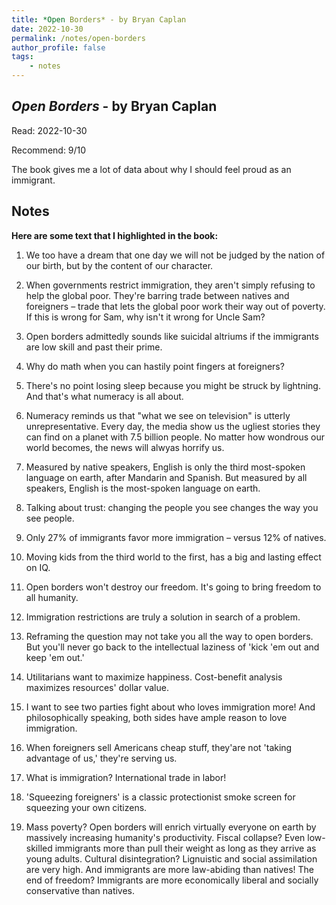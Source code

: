 ```yaml
---
title: *Open Borders* - by Bryan Caplan
date: 2022-10-30
permalink: /notes/open-borders
author_profile: false
tags:
    - notes
---
```


## *Open Borders* - by Bryan Caplan

Read: 2022-10-30

Recommend: 9/10

The book gives me a lot of data about why I should feel proud as an immigrant. 


## Notes

**Here are some text that I highlighted in the book:** 

1. We too have a dream that one day we will not be judged by the nation of our birth, but by the content of our character. 

1. When governments restrict immigration, they aren't simply refusing to help the global poor. They're barring trade between natives and foreigners – trade that lets the global poor work their way out of poverty. If this is wrong for Sam, why isn't it wrong for Uncle Sam?

1. Open borders admittedly sounds like suicidal altriums if the immigrants are low skill and past their prime. 

1. Why do math when you can hastily point fingers at foreigners?

1. There's no point losing sleep because you might be struck by lightning. And that's what numeracy is all about. 

1. Numeracy reminds us that "what we see on television" is utterly unrepresentative. Every day, the media show us the ugliest stories they can find on a planet with 7.5 billion people. No matter how wondrous our world becomes, the news will alwyas horrify us. 

1. Measured by native speakers, English is only the third most-spoken language on earth, after Mandarin and Spanish. But measured by all speakers, English is the most-spoken language on earth.

1. Talking about trust: changing the people you see changes the way you see people. 

1. Only 27% of immigrants favor more immigration – versus 12% of natives. 

1. Moving kids from the third world to the first, has a big and lasting effect on IQ. 

1. Open borders won't destroy our freedom. It's going to bring freedom to all humanity. 

1. Immigration restrictions are truly a solution in search of a problem. 

1. Reframing the question may not take you all the way to open borders. But you'll never go back to the intellectual laziness of 'kick 'em out and keep 'em out.' 

1. Utilitarians want to maximize happiness. Cost-benefit analysis maximizes resources' dollar value. 

1. I want to see two parties fight about who loves immigration more! And philosophically speaking, both sides have ample reason to love immigration. 

1. When foreigners sell Americans cheap stuff, they'are not 'taking advantage of us,' they're serving us. 

1. What is immigration? International trade in labor!

1. 'Squeezing foreigners' is a classic protectionist smoke screen for squeezing your own citizens. 

1. Mass poverty? Open borders will enrich virtually everyone on earth by massively increasing humanity's productivity. Fiscal collapse? Even low-skilled immigrants more than pull their weight as long as they arrive as young adults. Cultural disintegration? Lignuistic and social assimilation are very high. And immigrants are more law-abiding than natives! The end of freedom? Immigrants are more economically liberal and socially conservative than natives. 